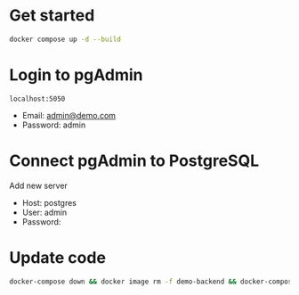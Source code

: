 # Get started
```bash
docker compose up -d --build
```
# Login to pgAdmin
`
localhost:5050
`
 - Email: admin@demo.com
 - Password: admin

# Connect pgAdmin to PostgreSQL
Add new server
 - Host: postgres
 - User: admin
 - Password: 
 
 # Update code 
 ```bash
docker-compose down && docker image rm -f demo-backend && docker-compose up -d
 ```